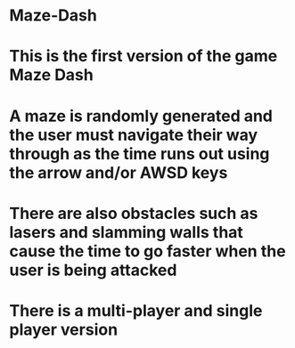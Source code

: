 # Maze-Dash
# This is the first version of the game Maze Dash
# A maze is randomly generated and the user must navigate their way through as the time runs out using the arrow and/or AWSD keys
# There are also obstacles such as lasers and slamming walls that cause the time to go faster when the user is being attacked
# There is a multi-player and single player version
